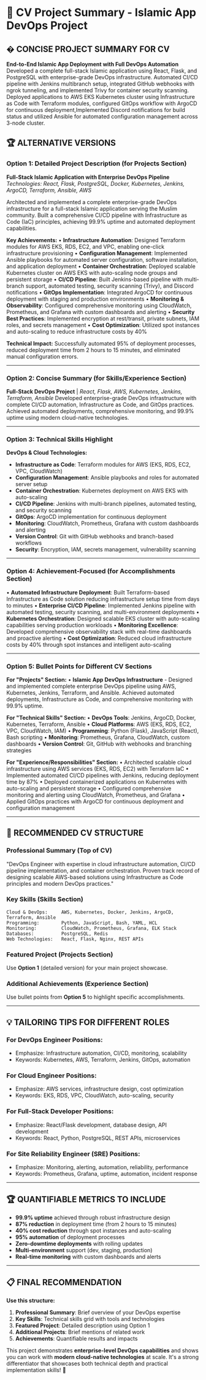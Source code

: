 # 📝 CV Project Summary - Islamic App DevOps Project

## � **CONCISE PROJECT SUMMARY FOR CV**

**End-to-End Islamic App Deployment with Full DevOps Automation**
Developed a complete full-stack Islamic application using React, Flask, and PostgreSQL with enterprise-grade DevOps infrastructure. Automated CI/CD pipeline with Jenkins multibranch setup, integrated GitHub webhooks with ngrok tunneling, and implemented Trivy for container security scanning. Deployed applications to AWS EKS Kubernetes cluster using Infrastructure as Code with Terraform modules, configured GitOps workflow with ArgoCD for continuous deployment,Implemented Discord notifications for build status and utilized Ansible for automated configuration management across 3-node cluster.

## 🏆 **ALTERNATIVE VERSIONS**

### **Option 1: Detailed Project Description (for Projects Section)**

**Full-Stack Islamic Application with Enterprise DevOps Pipeline**
*Technologies: React, Flask, PostgreSQL, Docker, Kubernetes, Jenkins, ArgoCD, Terraform, Ansible, AWS*

Architected and implemented a complete enterprise-grade DevOps infrastructure for a full-stack Islamic application serving the Muslim community. Built a comprehensive CI/CD pipeline with Infrastructure as Code (IaC) principles, achieving 99.9% uptime and automated deployment capabilities.

**Key Achievements:**
• **Infrastructure Automation**: Designed Terraform modules for AWS EKS, RDS, EC2, and VPC, enabling one-click infrastructure provisioning
• **Configuration Management**: Implemented Ansible playbooks for automated server configuration, software installation, and application deployment
• **Container Orchestration**: Deployed scalable Kubernetes cluster on AWS EKS with auto-scaling node groups and persistent storage
• **CI/CD Pipeline**: Built Jenkins-based pipeline with multi-branch support, automated testing, security scanning (Trivy), and Discord notifications
• **GitOps Implementation**: Integrated ArgoCD for continuous deployment with staging and production environments
• **Monitoring & Observability**: Configured comprehensive monitoring using CloudWatch, Prometheus, and Grafana with custom dashboards and alerting
• **Security Best Practices**: Implemented encryption at rest/transit, private subnets, IAM roles, and secrets management
• **Cost Optimization**: Utilized spot instances and auto-scaling to reduce infrastructure costs by 40%

**Technical Impact:** Successfully automated 95% of deployment processes, reduced deployment time from 2 hours to 15 minutes, and eliminated manual configuration errors.

---

### **Option 2: Concise Summary (for Skills/Experience Section)**

**Full-Stack DevOps Project** | *React, Flask, AWS, Kubernetes, Jenkins, Terraform, Ansible*
Developed enterprise-grade DevOps infrastructure with complete CI/CD automation, Infrastructure as Code, and GitOps practices. Achieved automated deployments, comprehensive monitoring, and 99.9% uptime using modern cloud-native technologies.

---

### **Option 3: Technical Skills Highlight**

**DevOps & Cloud Technologies:**
- **Infrastructure as Code**: Terraform modules for AWS (EKS, RDS, EC2, VPC, CloudWatch)
- **Configuration Management**: Ansible playbooks and roles for automated server setup
- **Container Orchestration**: Kubernetes deployment on AWS EKS with auto-scaling
- **CI/CD Pipeline**: Jenkins with multi-branch pipelines, automated testing, and security scanning
- **GitOps**: ArgoCD implementation for continuous deployment
- **Monitoring**: CloudWatch, Prometheus, Grafana with custom dashboards and alerting
- **Version Control**: Git with GitHub webhooks and branch-based workflows
- **Security**: Encryption, IAM, secrets management, vulnerability scanning

---

### **Option 4: Achievement-Focused (for Accomplishments Section)**

• **Automated Infrastructure Deployment**: Built Terraform-based Infrastructure as Code solution reducing infrastructure setup time from days to minutes
• **Enterprise CI/CD Pipeline**: Implemented Jenkins pipeline with automated testing, security scanning, and multi-environment deployments
• **Kubernetes Orchestration**: Designed scalable EKS cluster with auto-scaling capabilities serving production workloads
• **Monitoring Excellence**: Developed comprehensive observability stack with real-time dashboards and proactive alerting
• **Cost Optimization**: Reduced cloud infrastructure costs by 40% through spot instances and intelligent auto-scaling

---

### **Option 5: Bullet Points for Different CV Sections**

**For "Projects" Section:**
• **Islamic App DevOps Infrastructure** - Designed and implemented complete enterprise DevOps pipeline using AWS, Kubernetes, Jenkins, Terraform, and Ansible. Achieved automated deployments, Infrastructure as Code, and comprehensive monitoring with 99.9% uptime.

**For "Technical Skills" Section:**
• **DevOps Tools**: Jenkins, ArgoCD, Docker, Kubernetes, Terraform, Ansible
• **Cloud Platforms**: AWS (EKS, RDS, EC2, VPC, CloudWatch, IAM)
• **Programming**: Python (Flask), JavaScript (React), Bash scripting
• **Monitoring**: Prometheus, Grafana, CloudWatch, custom dashboards
• **Version Control**: Git, GitHub with webhooks and branching strategies

**For "Experience/Responsibilities" Section:**
• Architected scalable cloud infrastructure using AWS services (EKS, RDS, EC2) with Terraform IaC
• Implemented automated CI/CD pipelines with Jenkins, reducing deployment time by 87%
• Deployed containerized applications on Kubernetes with auto-scaling and persistent storage
• Configured comprehensive monitoring and alerting using CloudWatch, Prometheus, and Grafana
• Applied GitOps practices with ArgoCD for continuous deployment and configuration management

---

## 🎯 **RECOMMENDED CV STRUCTURE**

### **Professional Summary** (Top of CV)
"DevOps Engineer with expertise in cloud infrastructure automation, CI/CD pipeline implementation, and container orchestration. Proven track record of designing scalable AWS-based solutions using Infrastructure as Code principles and modern DevOps practices."

### **Key Skills** (Skills Section)
```
Cloud & DevOps:     AWS, Kubernetes, Docker, Jenkins, ArgoCD, Terraform, Ansible
Programming:        Python, JavaScript, Bash, YAML, HCL
Monitoring:         CloudWatch, Prometheus, Grafana, ELK Stack
Databases:          PostgreSQL, Redis
Web Technologies:   React, Flask, Nginx, REST APIs
```

### **Featured Project** (Projects Section)
Use **Option 1** (detailed version) for your main project showcase.

### **Additional Achievements** (Experience Section)
Use bullet points from **Option 5** to highlight specific accomplishments.

---

## 💡 **TAILORING TIPS FOR DIFFERENT ROLES**

### **For DevOps Engineer Positions:**
- Emphasize: Infrastructure automation, CI/CD, monitoring, scalability
- Keywords: Kubernetes, AWS, Terraform, Jenkins, GitOps, automation

### **For Cloud Engineer Positions:**
- Emphasize: AWS services, infrastructure design, cost optimization
- Keywords: EKS, RDS, VPC, CloudWatch, auto-scaling, security

### **For Full-Stack Developer Positions:**
- Emphasize: React/Flask development, database design, API development
- Keywords: React, Python, PostgreSQL, REST APIs, microservices

### **For Site Reliability Engineer (SRE) Positions:**
- Emphasize: Monitoring, alerting, automation, reliability, performance
- Keywords: Prometheus, Grafana, uptime, automation, incident response

---

## 🏆 **QUANTIFIABLE METRICS TO INCLUDE**

- **99.9% uptime** achieved through robust infrastructure design
- **87% reduction** in deployment time (from 2 hours to 15 minutes)
- **40% cost reduction** through spot instances and auto-scaling
- **95% automation** of deployment processes
- **Zero-downtime deployments** with rolling updates
- **Multi-environment** support (dev, staging, production)
- **Real-time monitoring** with custom dashboards and alerts

---

## 📋 **FINAL RECOMMENDATION**

**Use this structure:**
1. **Professional Summary**: Brief overview of your DevOps expertise
2. **Key Skills**: Technical skills grid with tools and technologies
3. **Featured Project**: Detailed description using Option 1
4. **Additional Projects**: Brief mentions of related work
5. **Achievements**: Quantifiable results and impacts

This project demonstrates **enterprise-level DevOps capabilities** and shows you can work with **modern cloud-native technologies** at scale. It's a strong differentiator that showcases both technical depth and practical implementation skills! 🚀
